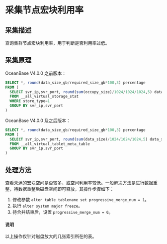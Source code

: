 # 采集节点宏块利用率

## 采集描述

查询集群节点宏块利用率，用于判断是否利用率过低。

## 采集原理

OceanBase V4.0.0 之前版本：

```SQL
SELECT *, round(data_size_gb/required_size_gb*100,3) percentage 
FROM (
  SELECT svr_ip,svr_port, round(sum(occupy_size)/1024/1024/1024,5) data_size_gb , round(sum(used_size)/1024/1024/1024,5) required_size_gb
  FROM __all_virtual_storage_stat 
  WHERE store_type=1 
  GROUP BY svr_ip,svr_port
)
```

OceanBase V4.0.0 及之后版本：

```SQL
SELECT *, round(data_size_gb/required_size_gb*100,3) percentage
FROM (
  SELECT svr_ip,svr_port, round(sum(data_size)/1024/1024/1024,5) data_size_gb , round(sum(required_size)/1024/1024/1024,5) required_size_gb
  FROM __all_virtual_tablet_meta_table 
  GROUP BY svr_ip,svr_port
)
```

## 处理方法

查看未满的宏块空间是否较多、或空间利用率较低。一般解决方法是进行数据重整，待数据重整后磁盘空间即可释放，其操作步骤如下：

1. 修改参数 `alter table tablename set progressive_merge_num = 1`。
2. 执行 `alter system major freeze`。
3. 待合并结束后，设置 `progressive_merge_num = 0`。

<main id="notice" type='explain'>
<h4>说明</h4>
以上操作仅针对磁盘放大的几张索引所在的表。
</main>
